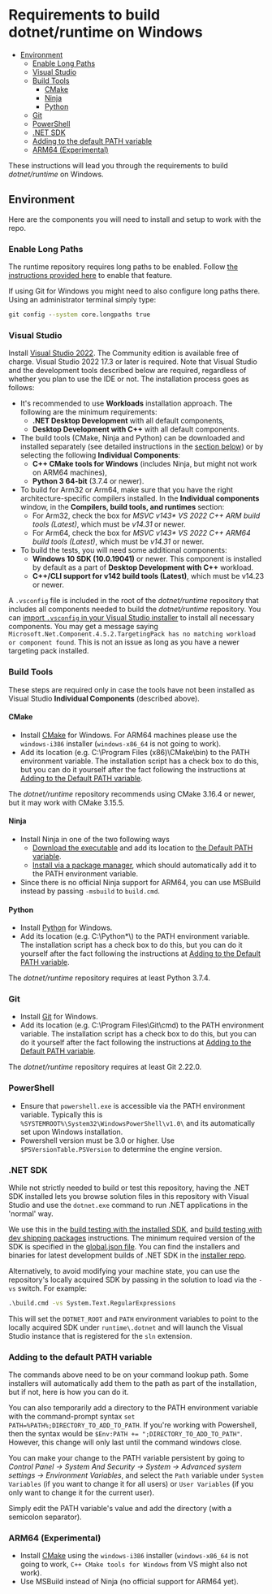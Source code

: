 # Requirements to build dotnet/runtime on Windows

* [Environment](#environment)
  * [Enable Long Paths](#enable-long-paths)
  * [Visual Studio](#visual-studio)
  * [Build Tools](#build-tools)
    * [CMake](#cmake)
    * [Ninja](#ninja)
    * [Python](#python)
  * [Git](#git)
  * [PowerShell](#powershell)
  * [.NET SDK](#net-sdk)
  * [Adding to the default PATH variable](#adding-to-the-default-path-variable)
  * [ARM64 (Experimental)](#arm64-experimental)

These instructions will lead you through the requirements to build _dotnet/runtime_ on Windows.

## Environment

Here are the components you will need to install and setup to work with the repo.

### Enable Long Paths

The runtime repository requires long paths to be enabled. Follow [the instructions provided here](https://docs.microsoft.com/en-us/windows/win32/fileio/maximum-file-path-limitation#enable-long-paths-in-windows-10-version-1607-and-later) to enable that feature.

If using Git for Windows you might need to also configure long paths there. Using an administrator terminal simply type:

```cmd
git config --system core.longpaths true
```

### Visual Studio

Install [Visual Studio 2022](https://visualstudio.microsoft.com/downloads/). The Community edition is available free of charge. Visual Studio 2022 17.3 or later is required. Note that Visual Studio and the development tools described below are required, regardless of whether you plan to use the IDE or not. The installation process goes as follows:

* It's recommended to use **Workloads** installation approach. The following are the minimum requirements:
  * **.NET Desktop Development** with all default components,
  * **Desktop Development with C++** with all default components.
* The build tools (CMake, Ninja and Python) can be downloaded and installed separately (see detailed instructions in the [section below](#build-tools)) or by selecting the following **Individual Components**:
  * **C++ CMake tools for Windows** (includes Ninja, but might not work on ARM64 machines),
  * **Python 3 64-bit** (3.7.4 or newer).
* To build for Arm32 or Arm64, make sure that you have the right architecture-specific compilers installed. In the **Individual components** window, in the **Compilers, build tools, and runtimes** section:
  * For Arm32, check the box for _MSVC v143* VS 2022 C++ ARM build tools (Latest)_, which must be _v14.31_ or newer.
  * For Arm64, check the box for _MSVC v143* VS 2022 C++ ARM64 build tools (Latest)_, which must be _v14.31_ or newer.
* To build the tests, you will need some additional components:
  * **Windows 10 SDK (10.0.19041)** or newer. This component is installed by default as a part of **Desktop Development with C++** workload.
  * **C++/CLI support for v142 build tools (Latest)**, which must be v14.23 or newer.

A `.vsconfig` file is included in the root of the _dotnet/runtime_ repository that includes all components needed to build the _dotnet/runtime_ repository. You can [import `.vsconfig` in your Visual Studio installer](https://docs.microsoft.com/en-us/visualstudio/install/import-export-installation-configurations?view=vs-2022#import-a-configuration) to install all necessary components. You may get a message saying  `Microsoft.Net.Component.4.5.2.TargetingPack has no matching workload or component found`. This is not an issue as long as you have a newer targeting pack installed.

### Build Tools

These steps are required only in case the tools have not been installed as Visual Studio **Individual Components** (described above).

#### CMake

* Install [CMake](https://cmake.org/download) for Windows. For ARM64 machines please use the `windows-i386` installer (`windows-x86_64` is not going to work).
* Add its location (e.g. C:\Program Files (x86)\CMake\bin) to the PATH environment variable. The installation script has a check box to do this, but you can do it yourself after the fact following the instructions at [Adding to the Default PATH variable](#adding-to-the-default-path-variable).

The _dotnet/runtime_ repository recommends using CMake 3.16.4 or newer, but it may work with CMake 3.15.5.

#### Ninja

* Install Ninja in one of the two following ways
  * [Download the executable](https://github.com/ninja-build/ninja/releases) and add its location to [the Default PATH variable](#adding-to-the-default-path-variable).
  * [Install via a package manager](https://github.com/ninja-build/ninja/wiki/Pre-built-Ninja-packages), which should automatically add it to the PATH environment variable.
* Since there is no official Ninja support for ARM64, you can use MSBuild instead by passing `-msbuild` to `build.cmd`.

#### Python

* Install [Python](https://www.python.org/downloads/) for Windows.
* Add its location (e.g. C:\Python*\\) to the PATH environment variable.
  The installation script has a check box to do this, but you can do it yourself after the fact following the instructions at [Adding to the Default PATH variable](#adding-to-the-default-path-variable).

The _dotnet/runtime_ repository requires at least Python 3.7.4.

### Git

* Install [Git](https://git-for-windows.github.io/) for Windows.
* Add its location (e.g. C:\Program Files\Git\cmd) to the PATH environment variable.
  The installation script has a check box to do this, but you can do it yourself after the fact following the instructions at [Adding to the Default PATH variable](#adding-to-the-default-path-variable).

The _dotnet/runtime_ repository requires at least Git 2.22.0.

### PowerShell

* Ensure that `powershell.exe` is accessible via the PATH environment variable. Typically this is `%SYSTEMROOT%\System32\WindowsPowerShell\v1.0\` and its automatically set upon Windows installation.
* Powershell version must be 3.0 or higher. Use `$PSVersionTable.PSVersion` to determine the engine version.

### .NET SDK

While not strictly needed to build or test this repository, having the .NET SDK installed lets you browse solution files in this repository with Visual Studio and use the `dotnet.exe` command to run .NET applications in the 'normal' way.

We use this in the [build testing with the installed SDK](/docs/workflow/testing/using-your-build-with-installed-sdk.md), and [build testing with dev shipping packages](/docs/workflow/testing/using-dev-shipping-packages.md) instructions. The minimum required version of the SDK is specified in the [global.json file](https://github.com/dotnet/runtime/blob/main/global.json#L3). You can find the installers and binaries for latest development builds of .NET SDK in the [installer repo](https://github.com/dotnet/installer#installers-and-binaries).

Alternatively, to avoid modifying your machine state, you can use the repository's locally acquired SDK by passing in the solution to load via the `-vs` switch. For example:

```cmd
.\build.cmd -vs System.Text.RegularExpressions
```

This will set the `DOTNET_ROOT` and `PATH` environment variables to point to the locally acquired SDK under `runtime\.dotnet` and will launch the Visual Studio instance that is registered for the `sln` extension.

### Adding to the default PATH variable

The commands above need to be on your command lookup path. Some installers will automatically add them to the path as part of the installation, but if not, here is how you can do it.

You can also temporarily add a directory to the PATH environment variable with the command-prompt syntax `set PATH=%PATH%;DIRECTORY_TO_ADD_TO_PATH`. If you're working with Powershell, then the syntax would be `$Env:PATH += ";DIRECTORY_TO_ADD_TO_PATH"`. However, this change will only last until the command windows close.

You can make your change to the PATH variable persistent by going to _Control Panel -> System And Security -> System -> Advanced system settings -> Environment Variables_, and select the `Path` variable under `System Variables` (if you want to change it for all users) or `User Variables` (if you only want to change it for the current user).

Simply edit the PATH variable's value and add the directory (with a semicolon separator).

### ARM64 (Experimental)

* Install [CMake](https://cmake.org/download) using the `windows-i386` installer (`windows-x86_64` is not going to work, `C++ CMake tools for Windows` from VS might also not work).
* Use MSBuild instead of Ninja (no official support for ARM64 yet).
